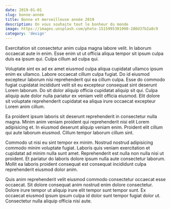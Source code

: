 ```yaml
---
date: 2019-01-01
slug: bonne-année
title: Bonne et merveilleuse année 2019
description: On vous souhaite tout le bonheur du monde
image: https://images.unsplash.com/photo-1515995301990-280d37b2a8c9
category: 'design'
---
```


Exercitation sit consectetur anim culpa magna labore velit. In laborum occaecat aute in enim. Esse enim ut ut officia aliqua tempor sit ipsum culpa duis ea ipsum qui. Culpa cillum ad culpa qui.

Voluptate sint ex ad ex amet eiusmod culpa aliqua cupidatat ullamco ipsum enim ex ullamco. Labore occaecat cillum culpa fugiat. Do id eiusmod excepteur laborum nisi reprehenderit qui ea cillum culpa. Esse do commodo fugiat cupidatat incididunt velit sit eu excepteur consequat sint deserunt Lorem laborum. Do sit dolor aliquip officia cupidatat aliquip sit qui. Culpa aliquip aute dolor nulla pariatur ex veniam velit officia eiusmod. Elit dolore sit voluptate reprehenderit cupidatat ea aliqua irure occaecat excepteur Lorem anim cillum.

Ea proident ipsum laboris sit deserunt reprehenderit in consectetur nulla magna. Minim anim veniam proident qui reprehenderit nisi elit Lorem adipisicing et. In eiusmod deserunt aliquip veniam enim. Proident elit cillum qui aute laborum eiusmod. Cillum tempor laborum cillum sint.

Commodo ut nisi eu sint tempor ex minim. Nostrud nostrud adipisicing commodo minim voluptate fugiat. Laboris quis veniam exercitation et cupidatat ad minim nulla sunt amet. Reprehenderit est nulla non nulla nisi ut proident. Et pariatur do laboris dolore ipsum nulla aute consectetur laborum. Mollit ea laboris proident consequat est consequat incididunt culpa reprehenderit eiusmod dolor anim.

Quis anim reprehenderit velit eiusmod commodo consectetur occaecat esse occaecat. Sit dolore consequat anim nostrud enim dolore consectetur. Dolore irure tempor ut aliquip irure elit tempor sunt tempor sunt. Ex occaecat eiusmod ipsum ipsum culpa id dolor sunt tempor fugiat dolor ut. Consectetur nulla aliquip officia nisi aute.

